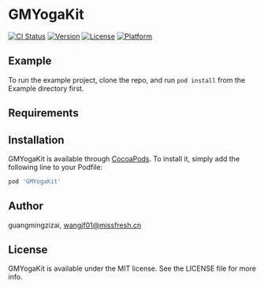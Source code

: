 # GMYogaKit

[![CI Status](https://img.shields.io/travis/guangmingzizai/GMYogaKit.svg?style=flat)](https://travis-ci.org/guangmingzizai/GMYogaKit)
[![Version](https://img.shields.io/cocoapods/v/GMYogaKit.svg?style=flat)](https://cocoapods.org/pods/GMYogaKit)
[![License](https://img.shields.io/cocoapods/l/GMYogaKit.svg?style=flat)](https://cocoapods.org/pods/GMYogaKit)
[![Platform](https://img.shields.io/cocoapods/p/GMYogaKit.svg?style=flat)](https://cocoapods.org/pods/GMYogaKit)

## Example

To run the example project, clone the repo, and run `pod install` from the Example directory first.

## Requirements

## Installation

GMYogaKit is available through [CocoaPods](https://cocoapods.org). To install
it, simply add the following line to your Podfile:

```ruby
pod 'GMYogaKit'
```

## Author

guangmingzizai, wangjf01@missfresh.cn

## License

GMYogaKit is available under the MIT license. See the LICENSE file for more info.
